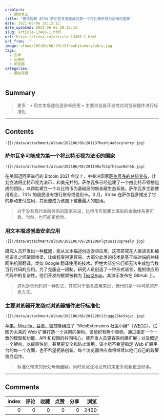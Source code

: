 ```yaml
---
creators:
  - 硬核老王
title: '硬核观察 #294 萨尔瓦多可能成为第一个将比特币视为法币的国家'
date: 2021-06-06 20:13:12
date_updated: 2021-06-06 20:13:12
slug: article-13460-1.html
url: https://linux.cn/article-13460-1.html
url_from: ''
image: album/202106/06/201137heahj4a6oryrahry.jpg
tags:
  - 安卓
  - 比特币
  - 浏览器
categories:
  - 硬核观察
---
```


## Summary

> 更多：• 用文本描述创造安卓应用 • 主要浏览器开发商对浏览器插件进行标准化

***

<!-- more -->

## Contents

`![](/data/attachment/album/202106/06/201137heahj4a6oryrahry.jpg)`

### 萨尔瓦多可能成为第一个将比特币视为法币的国家

`![](/data/attachment/album/202106/06/201149afb3pfh3auv0ah6b.jpg)`

在美国迈阿密举行的 Bitcoin 2021 会议上，中美洲国家[萨尔瓦多的总统宣布](https://www.msn.com/en-us/money/markets/el-salvador-becomes-the-world-s-first-country-to-adopt-bitcoin-as-legal-tender/ar-AAKK3CW)，计划立法将比特币视为法币，和美元并列。萨尔瓦多已经组建了一个由比特币领袖组成的团队，以帮助建立一个以比特币为基础层的新金融生态系统。萨尔瓦多主要使用现金，70% 的居民没有银行账号或信用卡。3 月，Strike 在萨尔瓦多推出了它的移动支付应用，并迅速成为该国下载量最大的应用。

> 
> 对于没有现代金融体系的国家来说，比特币可能要比落后的金融体系更可靠，当然，也可能更危险。
> 
> 
> 

### 用文本描述创造安卓应用

`![](/data/attachment/album/202106/06/201206nlgtuu1z3upreely.jpg)`

研究人员开发出一种[框架](https://techxplore.com/news/2021-06-text2app-framework-android-apps-text.html)，能从文本描述创造安卓应用。这项研究在人类语言和编程语言之间架起桥梁，让编程变得更容易。大部分此类的技术是基于端对端的神经网络机器翻译，类似 Google 翻译使用的技术。但绝大部分它们都无法生成包含数百行代码的应用。为了克服这一限制，研究人员创造了一种形式语言，能抓住应用代码中的复杂性。他们开发的框架被称为 [Text2App](https://techxplore.com/news/2021-06-text2app-framework-android-apps-text.html)，其演示发布在 GitHub 上。

> 
> 这也是低代码的一种形式，其实对于很多应用来说，低代码是一种可能的开发方式。
> 
> 
> 

### 主要浏览器开发商对浏览器插件进行标准化

`![](/data/attachment/album/202106/06/201228t23cgqg256v5xgvi.jpg)`

[苹果、Mozilla、谷歌、微软等](https://appleinsider.com/articles/21/06/04/apple-mozilla-google-microsoft-form-group-to-standardize-browser-plug-ins)组成了 “WebExtensions 社区小组”（[WECG](https://github.com/w3c/webextensions/blob/main/charter.md)），试图为未来的 Web 扩展打造一个共同的架构。该组织有两个目标。通过指定一个一致的模型和功能、API 和权限的共同核心，使开发人员更容易创建扩展；以及概述一个架构，以提高性能，甚至更安全和防止滥用。该小组不希望指定 Web 扩展平台的每一个方面，也不希望扼杀创新。每个浏览器供应商将继续以他们自己的政策独立运作。

> 
> 标准化带来的好处毋庸置疑，同时也宽泛地没有约束更多创新更是好事。
> 
> 
>

***

## Comments


|   index |   评论 |   收藏 |   点赞 |   分享 |   浏览 |
|--------:|-------:|-------:|-------:|-------:|-------:|
|       0 |      0 |      0 |      0 |      0 |   2460 |
